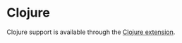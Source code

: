 # Clojure

Clojure support is available through the [Clojure extension](https://github.com/zed-industries/zed/tree/main/extensions/clojure).

